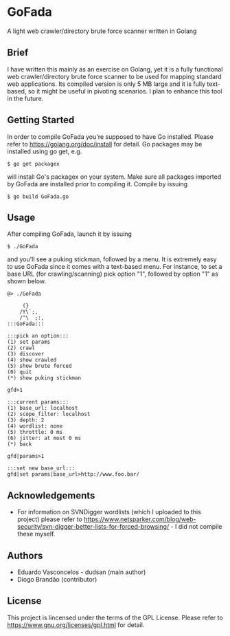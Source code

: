 # GoFada
A light web crawler/directory brute force scanner written in Golang

## Brief
I have written this mainly as an exercise on Golang, yet it is a fully functional web crawler/directory brute force scanner to be used for mapping standard web applications. Its compiled version is only 5 MB large and it is fully text-based, so it might be useful in pivoting scenarios. I plan to enhance this tool in the future.

## Getting Started
In order to compile GoFada you're supposed to have Go installed. Please refer to https://golang.org/doc/install for detail. Go packages may be installed using go get, e.g.
```
$ go get packagex
```
will install Go's packagex on your system. Make sure all packages imported by GoFada are installed prior to compiling it. Compile by issuing
```
$ go build GoFada.go
```
## Usage
After compiling GoFada, launch it by issuing
```
$ ./GoFada
```
and you'll see a puking stickman, followed by a menu. It is extremely easy to use GoFada since it comes with a text-based menu. For instance, to set a base URL (for crawling/scanning) pick option "1", followed by option "1" as shown below.
```
@> ./GoFada

     (}
    /Y\`;,
    /^\  ;:,
:::GoFada:::

:::pick an option:::
(1) set params
(2) crawl
(3) discover
(4) show crawled
(5) show brute forced
(0) quit
(*) show puking stickman

gfd>1

:::current params:::
(1) base_url: localhost
(2) scope_filter: localhost
(3) depth: 2
(4) wordlist: none
(5) throttle: 0 ms
(6) jitter: at most 0 ms
(*) back

gfd|params>1

:::set new base_url:::
gfd|set params|base_url>http://www.foo.bar/
```
## Acknowledgements
* For information on SVNDigger wordlists (which I uploaded to this project) please refer to https://www.netsparker.com/blog/web-security/svn-digger-better-lists-for-forced-browsing/ - I did not compile these myself. 
## Authors
* Eduardo Vasconcelos - dudsan (main author)
* Diogo Brandão (contributor)
## License
This project is lincensed under the terms of the GPL License. Please refer to https://www.gnu.org/licenses/gpl.html for detail.
